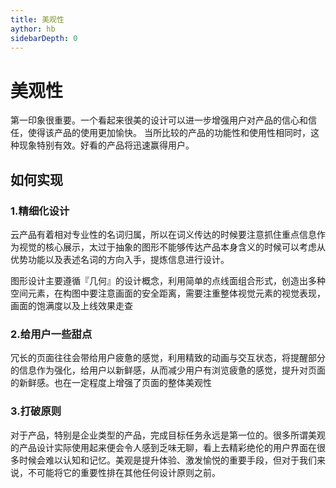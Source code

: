 ```yaml
---
title: 美观性
aythor: hb
sidebarDepth: 0
---
```


# 美观性

第一印象很重要。一个看起来很美的设计可以进一步增强用户对产品的信心和信任，使得该产品的使用更加愉快。
当所比较的产品的功能性和使用性相同时，这种现象特别有效。好看的产品将迅速赢得用户。


## 如何实现

### 1.精细化设计

云产品有着相对专业性的名词归属，所以在词义传达的时候要注意抓住重点信息作为视觉的核心展示，太过于抽象的图形不能够传达产品本身含义的时候可以考虑从优势功能以及表述名词的方向入手，提炼信息进行设计。

图形设计主要遵循『几何』的设计概念，利用简单的点线面组合形式，创造出多种空间元素，在构图中要注意画面的安全距离，需要注重整体视觉元素的视觉表现，画面的饱满度以及上线效果走查

### 2.给用户一些甜点

冗长的页面往往会带给用户疲惫的感觉，利用精致的动画与交互状态，将提醒部分的信息作为强化，给用户以新鲜感，从而减少用户有浏览疲惫的感觉，提升对页面的新鲜感。也在一定程度上增强了页面的整体美观性

### 3.打破原则

对于产品，特别是企业类型的产品，完成目标任务永远是第一位的。很多所谓美观的产品设计实际使用起来便会令人感到乏味无聊，看上去精彩绝伦的用户界面在很多时候会难以认知和记忆。美观是提升体验、激发愉悦的重要手段，但对于我们来说，不可能将它的重要性排在其他任何设计原则之前。